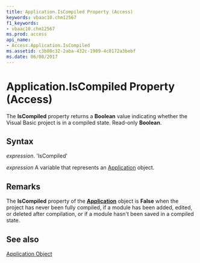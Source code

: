 ```yaml
---
title: Application.IsCompiled Property (Access)
keywords: vbaac10.chm12567
f1_keywords:
- vbaac10.chm12567
ms.prod: access
api_name:
- Access.Application.IsCompiled
ms.assetid: c3b80c32-2aba-432c-1909-4c8172a3bebf
ms.date: 06/08/2017
---
```



# Application.IsCompiled Property (Access)

The  **IsCompiled** property returns a **Boolean** value indicating whether the Visual Basic project is in a compiled state. Read-only **Boolean**.


## Syntax

 _expression_. 'IsCompiled'

 _expression_ A variable that represents an [Application](./Access.Application.md) object.


## Remarks

The  **IsCompiled** property of the **[Application](Access.Application.md)** object is **False** when the project has never been fully compiled, if a module has been added, edited, or deleted after compilation, or if a module hasn't been saved in a compiled state.


## See also


[Application Object](Access.Application.md)

